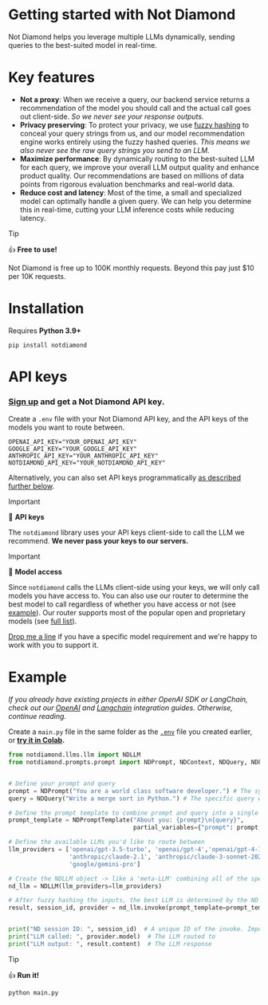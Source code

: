 # Getting started with Not Diamond

Not Diamond helps you leverage multiple LLMs dynamically, sending queries to the best-suited model in real-time.

# Key features

- **Not a proxy**: When we receive a query, our backend service returns a recommendation of the model you should call and the actual call goes out client-side. _So we never see your response outputs._
- **Privacy preserving**: To protect your privacy, we use [fuzzy hashing](https://en.wikipedia.org/wiki/Fuzzy_hashing) to conceal your query strings from us, and our model recommendation engine works entirely using the fuzzy hashed queries. _This means we also never see the raw query strings you send to an LLM._
- **Maximize performance**: By dynamically routing to the best-suited LLM for each query, we improve your overall LLM output quality and enhance product quality. Our recommendations are based on millions of data points from rigorous evaluation benchmarks and real-world data.
- **Reduce cost and latency**: Most of the time, a small and specialized model can optimally handle a given query. We can help you determine this in real-time, cutting your LLM inference costs while reducing latency.

> [!TIP]
>
> 👍 **Free to use!**
>
> Not Diamond is free up to 100K monthly requests. Beyond this pay just $10 per 10K requests.

# Installation

Requires **Python 3.9+**

```shell
pip install notdiamond
```

# API keys

### [Sign up](https://app.notdiamond.ai) and get a Not Diamond API key.

Create a `.env` file with your Not Diamond API key, and the API keys of the models you want to route between.

```shell
OPENAI_API_KEY="YOUR_OPENAI_API_KEY"
GOOGLE_API_KEY="YOUR_GOOGLE_API_KEY"
ANTHROPIC_API_KEY="YOUR_ANTHROPIC_API_KEY"
NOTDIAMOND_API_KEY="YOUR_NOTDIAMOND_API_KEY"
```

Alternatively, you can also set API keys programmatically [as described further below](#defining-our-selection-of-llms).

> [!IMPORTANT]
>
> 📘 **API keys**
>
> The `notdiamond` library uses your API keys client-side to call the LLM we recommend. **We never pass your keys to our servers.**

> [!IMPORTANT]
>
> 🚧 **Model access**
>
> Since `notdiamond` calls the LLMs client-side using your keys, we will only call models you have access to. You can also use our router to determine the best model to call regardless of whether you have access or not (see [example](https://notdiamond.readme.io/v1.1/docs/fallbacks-and-custom-routing-logic#custom-routing-logic)). Our router supports most of the popular open and proprietary models (see [full list](https://notdiamond.readme.io/v1.0/docs/supported-models)).
>
> [Drop me a line](mailto:t5@notdiamond.ai) if you have a specific model requirement and we're happy to work with you to support it.

# Example

_If you already have existing projects in either OpenAI SDK or LangChain, check out our [OpenAI](https://notdiamond.readme.io/v1.0/docs/openai-sdk-integration) and [Langchain](https://notdiamond.readme.io/v1.0/docs/langchain-integration) integration guides. Otherwise, continue reading._

Create a `main.py` file in the same folder as the [`.env`](#api-keys) file you created earlier, or **[try it in Colab](https://colab.research.google.com/drive/1Ao-YhYF_S6QP5UGp_kYhgKps_Sw3a2RO?usp=sharing).**

```python
from notdiamond.llms.llm import NDLLM
from notdiamond.prompts.prompt import NDPrompt, NDContext, NDQuery, NDPromptTemplate


# Define your prompt and query
prompt = NDPrompt("You are a world class software developer.") # The system prompt, defines the LLM's role
query = NDQuery("Write a merge sort in Python.") # The specific query written by an end-user

# Define the prompt template to combine prompt and query into a single string
prompt_template = NDPromptTemplate("About you: {prompt}\n{query}",
                                   partial_variables={"prompt": prompt, "query": query})

# Define the available LLMs you'd like to route between
llm_providers = ['openai/gpt-3.5-turbo', 'openai/gpt-4','openai/gpt-4-1106-preview', 'openai/gpt-4-turbo-preview',
                 'anthropic/claude-2.1', 'anthropic/claude-3-sonnet-20240229', 'anthropic/claude-3-opus-20240229',
                 'google/gemini-pro']

# Create the NDLLM object -> like a 'meta-LLM' combining all of the specified models
nd_llm = NDLLM(llm_providers=llm_providers)

# After fuzzy hashing the inputs, the best LLM is determined by the ND API and the LLM is called client-side
result, session_id, provider = nd_llm.invoke(prompt_template=prompt_template)


print("ND session ID: ", session_id)  # A unique ID of the invoke. Important for future references back to ND API
print("LLM called: ", provider.model)  # The LLM routed to
print("LLM output: ", result.content)  # The LLM response
```

> [!TIP]
> 👍 **Run it!**
>
> `python main.py`
